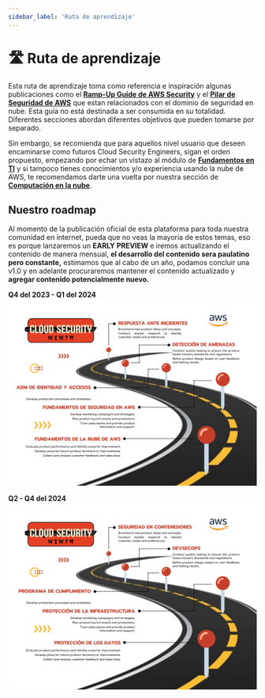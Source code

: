 ```yaml
---
sidebar_label: 'Ruta de aprendizaje'
---
```


# 🛣️ Ruta de aprendizaje
Esta ruta de aprendizaje toma como referencia e inspiración algunas publicaciones como el **[Ramp-Up Guide de AWS Security](https://d1.awsstatic.com/training-and-certification/ramp-up_guides/Ramp-Up_Guide_Security.pdf)** y el **[Pilar de Seguridad de AWS](https://docs.aws.amazon.com/es_es/wellarchitected/latest/security-pillar/welcome.html)** que estan relacionados con el dominio de seguridad en nube. Esta guía no está destinada a ser consumida en su totalidad. Diferentes secciones abordan diferentes objetivos que pueden tomarse por separado.

Sin embargo, se recomienda que para aquellos nivel usuario que deseen encaminarse como futuros Cloud Security Engineers, sigan el orden propuesto, empezando por echar un vistazo al módulo de **[Fundamentos en TI](/docs/fundamentos/)** y si tampoco tienes conocimientos y/o experiencia usando la nube de AWS, te recomendamos darte una vuelta por nuestra sección de **[Computación en la nube](/docs/computacion-en-la-nube)**.

## Nuestro roadmap
Al momento de la publicación oficial de esta plataforma para toda nuestra comunidad en internet, pueda que no veas la mayoria de estos temas, eso es porque lanzaremos un **EARLY PREVIEW** e iremos actualizando el contenido de manera mensual, **el desarrollo del contenido sera paulatino pero constante,** estimamos que al cabo de un año, podamos concluir una v1.0 y en adelante procuraremos mantener el contenido actualizado y **agregar contenido potencialmente nuevo.**

**Q4 del 2023 - Q1 del 2024**
![Cloud Security Ninja Roadmap](./img/roadmap_p1.svg)

**Q2 - Q4 del 2024**
![Cloud Security Ninja Roadmap](./img/roadmap_p2.svg)
